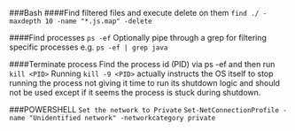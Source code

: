 ###Bash
####Find filtered files and execute delete on them
`find ./ -maxdepth 10 -name "*.js.map" -delete`

####Find processes
`ps -ef`
Optionally pipe through a grep for filtering specific processes e.g. `ps -ef | grep java`

####Terminate process
Find the process id (PID) via ps -ef and then run
`kill <PID>`
Running `kill -9 <PID>` actually instructs the OS itself to stop running the process not giving it
time to run its shutdown logic and should not be used except if it seems the process is stuck during shutdown.

###POWERSHELL
`Set the network to Private`
`Set-NetConnectionProfile -name "Unidentified network" -networkcategory private`
